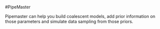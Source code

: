 #PipeMaster

Pipemaster can help you build coalescent models, add prior information on those parameters and simulate data sampling from those priors.
